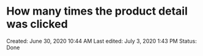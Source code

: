 # How many times the product detail was clicked

Created: June 30, 2020 10:44 AM
Last edited: July 3, 2020 1:43 PM
Status: Done